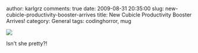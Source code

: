 author: karlgrz 
comments: true
date: 2009-08-31 20:35:00
slug: new-cubicle-productivity-booster-arrives
title: New Cubicle Productivity Booster Arrives!
category: General
tags: codinghorror, mug

[![](/images/2009-08-31-new-cubicle-productivity-booster-arrives/IMG00011-20090831-1537.jpg)](/images/2009-08-31-new-cubicle-productivity-booster-arrives/IMG00011-20090831-1537.jpg)  
  
Isn't she pretty?!
